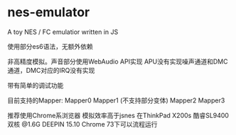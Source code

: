 # nes-emulator
A toy NES / FC emulatior written in JS

使用部分es6语法，无额外依赖

非高精度模拟。声音部分使用WebAudio API实现
APU没有实现噪声通道和DMC通道，DMC对应的IRQ没有实现

带有简单的调试功能

目前支持的Mapper:
Mapper0
Mapper1 (不支持部分变体)
Mapper2
Mapper3

推荐使用Chrome系浏览器
模拟效率高于jsnes
在ThinkPad X200s 酷睿SL9400双核 @1.6G DEEPIN 15.10 Chrome 73下可以流程运行
